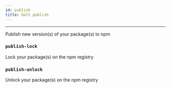```yaml
---
id: publish
title: bolt publish
---
```


---

Publish new version(s) of your package(s) to npm

### `publish-lock`

Lock your package(s) on the npm registry

### `publish-unlock`

Unlock your package(s) on the npm registry
